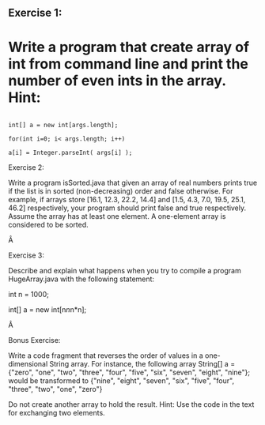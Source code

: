 ## Exercise 1:

# Write a program that create array of int from command line and print the number of even ints in the array. Hint:

```

int[] a = new int[args.length];

for(int i=0; i< args.length; i++)

a[i] = Integer.parseInt( args[i] );

```

Exercise 2:

Write a program isSorted.java that given an array of real numbers prints true if the list is in sorted (non-decreasing) order and false otherwise. For example, if arrays store [16.1, 12.3, 22.2, 14.4] and [1.5, 4.3, 7.0, 19.5, 25.1, 46.2] respectively, your program should print false and true respectively. Assume the array has at least one element. A one-element array is considered to be sorted.

Â 

Exercise 3:

Describe and explain what happens when you try to compile a program HugeArray.java with the following statement:

int n = 1000;

int[] a = new int[n*n*n*n];

Â 

Bonus Exercise:

Write a code fragment that reverses the order of values in a one-dimensional String array. For instance, the following array String[] a = {"zero", "one", "two", "three", "four", "five", "six", "seven", "eight", "nine"}; would be transformed to {"nine", "eight", "seven", "six", "five", "four", "three", "two", "one", "zero"}

Do not create another array to hold the result. Hint: Use the code in the text for exchanging two elements.
